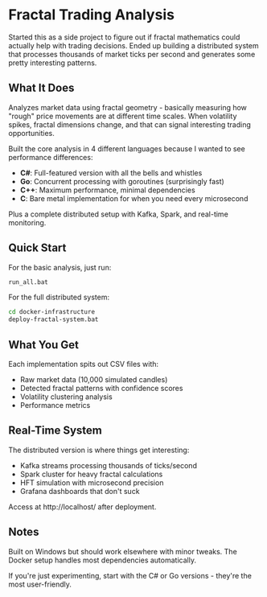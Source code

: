 # Fractal Trading Analysis

Started this as a side project to figure out if fractal mathematics could actually help with trading decisions. Ended up building a distributed system that processes thousands of market ticks per second and generates some pretty interesting patterns.

## What It Does

Analyzes market data using fractal geometry - basically measuring how "rough" price movements are at different time scales. When volatility spikes, fractal dimensions change, and that can signal interesting trading opportunities.

Built the core analysis in 4 different languages because I wanted to see performance differences:
- **C#**: Full-featured version with all the bells and whistles
- **Go**: Concurrent processing with goroutines (surprisingly fast)
- **C++**: Maximum performance, minimal dependencies
- **C**: Bare metal implementation for when you need every microsecond

Plus a complete distributed setup with Kafka, Spark, and real-time monitoring.

## Quick Start

For the basic analysis, just run:
```bash
run_all.bat
```

For the full distributed system:
```bash
cd docker-infrastructure
deploy-fractal-system.bat
```

## What You Get

Each implementation spits out CSV files with:
- Raw market data (10,000 simulated candles)
- Detected fractal patterns with confidence scores
- Volatility clustering analysis
- Performance metrics

## Real-Time System

The distributed version is where things get interesting:
- Kafka streams processing thousands of ticks/second
- Spark cluster for heavy fractal calculations
- HFT simulation with microsecond precision
- Grafana dashboards that don't suck

Access at http://localhost/ after deployment.

## Notes

Built on Windows but should work elsewhere with minor tweaks. The Docker setup handles most dependencies automatically.

If you're just experimenting, start with the C# or Go versions - they're the most user-friendly.

